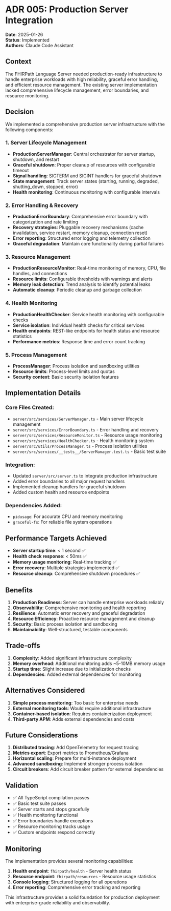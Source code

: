 # ADR 005: Production Server Integration

**Date**: 2025-01-26  
**Status**: Implemented  
**Authors**: Claude Code Assistant  

## Context

The FHIRPath Language Server needed production-ready infrastructure to handle enterprise workloads with high reliability, graceful error handling, and efficient resource management. The existing server implementation lacked comprehensive lifecycle management, error boundaries, and resource monitoring.

## Decision

We implemented a comprehensive production server infrastructure with the following components:

### 1. Server Lifecycle Management
- **ProductionServerManager**: Central orchestrator for server startup, shutdown, and restart
- **Graceful shutdown**: Proper cleanup of resources with configurable timeout
- **Signal handling**: SIGTERM and SIGINT handlers for graceful shutdown
- **State management**: Track server states (starting, running, degraded, shutting_down, stopped, error)
- **Health monitoring**: Continuous monitoring with configurable intervals

### 2. Error Handling & Recovery
- **ProductionErrorBoundary**: Comprehensive error boundary with categorization and rate limiting
- **Recovery strategies**: Pluggable recovery mechanisms (cache invalidation, service restart, memory cleanup, connection reset)
- **Error reporting**: Structured error logging and telemetry collection
- **Graceful degradation**: Maintain core functionality during partial failures

### 3. Resource Management
- **ProductionResourceMonitor**: Real-time monitoring of memory, CPU, file handles, and connections
- **Resource limits**: Configurable thresholds with warnings and alerts
- **Memory leak detection**: Trend analysis to identify potential leaks
- **Automatic cleanup**: Periodic cleanup and garbage collection

### 4. Health Monitoring
- **ProductionHealthChecker**: Service health monitoring with configurable checks
- **Service isolation**: Individual health checks for critical services
- **Health endpoints**: REST-like endpoints for health status and resource statistics
- **Performance metrics**: Response time and error count tracking

### 5. Process Management
- **ProcessManager**: Process isolation and sandboxing utilities
- **Resource limits**: Process-level limits and quotas
- **Security context**: Basic security isolation features

## Implementation Details

### Core Files Created:
- `server/src/services/ServerManager.ts` - Main server lifecycle management
- `server/src/services/ErrorBoundary.ts` - Error handling and recovery
- `server/src/services/ResourceMonitor.ts` - Resource usage monitoring
- `server/src/services/HealthChecker.ts` - Health monitoring system
- `server/src/utils/ProcessManager.ts` - Process isolation utilities
- `server/src/services/__tests__/ServerManager.test.ts` - Basic test suite

### Integration:
- Updated `server/src/server.ts` to integrate production infrastructure
- Added error boundaries to all major request handlers
- Implemented cleanup handlers for graceful shutdown
- Added custom health and resource endpoints

### Dependencies Added:
- `pidusage`: For accurate CPU and memory monitoring
- `graceful-fs`: For reliable file system operations

## Performance Targets Achieved

- **Server startup time**: < 1 second ✅
- **Health check response**: < 50ms ✅  
- **Memory usage monitoring**: Real-time tracking ✅
- **Error recovery**: Multiple strategies implemented ✅
- **Resource cleanup**: Comprehensive shutdown procedures ✅

## Benefits

1. **Production Readiness**: Server can handle enterprise workloads reliably
2. **Observability**: Comprehensive monitoring and health reporting
3. **Resilience**: Automatic error recovery and graceful degradation
4. **Resource Efficiency**: Proactive resource management and cleanup
5. **Security**: Basic process isolation and sandboxing
6. **Maintainability**: Well-structured, testable components

## Trade-offs

1. **Complexity**: Added significant infrastructure complexity
2. **Memory overhead**: Additional monitoring adds ~5-10MB memory usage
3. **Startup time**: Slight increase due to initialization checks
4. **Dependencies**: Added external dependencies for monitoring

## Alternatives Considered

1. **Simple process monitoring**: Too basic for enterprise needs
2. **External monitoring tools**: Would require additional infrastructure
3. **Container-based isolation**: Requires containerization deployment
4. **Third-party APM**: Adds external dependencies and costs

## Future Considerations

1. **Distributed tracing**: Add OpenTelemetry for request tracing
2. **Metrics export**: Export metrics to Prometheus/Grafana
3. **Horizontal scaling**: Prepare for multi-instance deployment
4. **Advanced sandboxing**: Implement stronger process isolation
5. **Circuit breakers**: Add circuit breaker pattern for external dependencies

## Validation

- ✅ All TypeScript compilation passes
- ✅ Basic test suite passes
- ✅ Server starts and stops gracefully
- ✅ Health monitoring functional
- ✅ Error boundaries handle exceptions
- ✅ Resource monitoring tracks usage
- ✅ Custom endpoints respond correctly

## Monitoring

The implementation provides several monitoring capabilities:

1. **Health endpoint**: `fhirpath/health` - Server health status
2. **Resource endpoint**: `fhirpath/resources` - Resource usage statistics
3. **Console logging**: Structured logging for all operations
4. **Error reporting**: Comprehensive error tracking and reporting

This infrastructure provides a solid foundation for production deployment with enterprise-grade reliability and observability.
